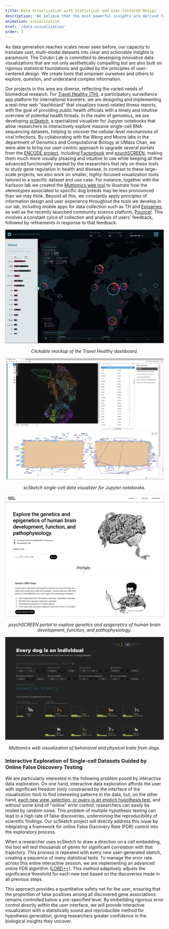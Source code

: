 ```yaml
---
title: Data Visualization with Statistical and User-Centered Design
description: 'We believe that the most powerful insights are derived from data that is not only statistically sound but also intuitively accessible. Our lab designs and builds interactive data visualizations that empower researchers, clinicians, and the public to explore complex biomedical datasets. From real-time dashboards for participatory surveillance projects like Travel Healthy to bespoke visualization packages for single-cell RNA sequencing data, our work prioritizes user-centered design principles to make data meaningful, engaging, and actionable.'
animation: visualization
href: '/data-visualization'
order: 3
---
```


As data generation reaches scales never seen before, our capacity to translate vast, multi-modal datasets into clear and actionable insights is paramount. The Colubri Lab is committed to developing innovative data visualizations that are not only aesthetically compelling but are also built on rigorous statistical foundations and guided by the principles of user-centered design. We create tools that empower ourselves and others to explore, question, and understand complex information.

Our projects in this area are diverse, reflecting the varied needs of biomedical research. For <a href="https://gten.massgeneral.org/projects/travel-healthy-app/" target="_blank">Travel Healthy (TH)</a>, a participatory surveillance app platform for international travelers, we are designing and implementing a real-time web "dashboard" that visualizes travel-related illness reports, with the goal of providing public health officials with a timely and intuitive overview of potential health threats. In the realm of genomics, we are developing <a href="https://github.com/colabobio/scsketch" target="_blank">scSketch</a>, a specialized visualizer for Jupyter notebooks that allow researchers to interactively explore massive single-cell RNA sequencing datasets, helping to uncover the cellular-level mechanisms of viral infections. By collaborating with the Weng and Moore labs in the department of Genomics and Computational Biology at UMass Chan, we were able to bring our user-centric approach to upgrade several portals from the <a href="https://www.encodeproject.org/help/project-overview/" target="_blank">ENCODE project</a>, including <a href="https://www.factorbook.org/" target="_blank">Factorbook</a> and <a href="https://psychscreen.wenglab.org/psychscreen" target="_blank">psychSCREEN</a>, making them much more visually pleasing and intuitive to use while keeping  all their advanced functionality needed by the researchers that rely on these tools to study gene regulation in health and disease.  In contrast to these large-scale projects, we also work on smaller, highly-focused visualization tools tailored to a specific dataset and use case. For instance, together with the Karlsson lab we created the <a href="https://darwinsarkdeve.wpengine.com/muttomics_viz_dashboard/" target="_blank">Muttomics web tool</a> to illustrate how the stereotypes associated to specific dog breeds may be less pronounced than we may think. Beyond all this, we constantly apply principles of information design and user experience throughout the tools we develop in our lab, including mobile apps for data collection such as TH and <a href="https://epidemica.info/" target="_blank">Epigames</a>, as well as the recently launched community science platform, <a href="https://www.pounceforscience.org/" target="_blank">Pounce!</a>. This involves a constant cylce of collection and analysis of users' feedback, followed by refinements in response to that feedback.

<a href="https://www.figma.com/proto/MQUChnYN0oFT3PtlFajGf4/travel-App-UX-UI-Design?node-id=2871-22822&starting-point-node-id=2871%3A21915&scaling=contain&content-scaling=fixed" target="_blank"><img src="./th-dashboard.jpg" alt="Clickable mockup of the Travel Healthy dashboard."></a>
*<p style="text-align: center;">Clickable mockup of the Travel Healthy dashboard.</p>*

<a href="https://github.com/colabobio/scsketch" target="_blank"><img src="./scsketch.jpg" alt="scSketch single-cell data visualizer for Jupyter notebooks."></a>
*<p style="text-align: center;">scSketch single-cell data visualizer for Jupyter notebooks.</p>*

<a href="https://psychscreen.wenglab.org/psychscreen" target="_blank"><img src="./psychscreen.jpg" alt="psychSCREEN portal to explore genetics and epigenetics of human brain development, function, and pathophysiology."></a>
*<p style="text-align: center;">psychSCREEN portal to explore genetics and epigenetics of human brain development, function, and pathophysiology.</p>*

<a href="https://darwinsarkdeve.wpengine.com/muttomics_viz_dashboard/" target="_blank"><img src="./muttomics.jpg" alt="Muttomics web visualization of behavioral and physical traits from dogs."></a>
*<p style="text-align: center;">Muttomics web visualization of behavioral and physical traits from dogs.</p>*

###  Interactive Exploration of Single-cell Datasets Guided by Online False Discovery Testing

We are particularly interested in the following problem posed by interactive data exploration. On one hand, interactive data exploration affords the user with significant freedom (only constrained by the interface of the visualization tool) to find interesting patterns in the data, but, on the other hand, <a href="https://ieeexplore.ieee.org/document/9779102" target="_blank">each new view, selection, or query is an implicit hypothesis test</a>, and without some kind of "online" error control, researchers can easily be misled by random noise. This problem of multiple hypothesis testing can lead to a high rate of false discoveries, undermining the reproducibility of scientific findings. Our scSketch project will directly address this issue by integrating a framework for online False Discovery Rate (FDR) control into the exploratory process.

When a researcher uses scSketch to draw a direction on a cell embedding, the tool will test thousands of genes for significant correlation with that trajectory. This process is repeated with every new user-generated sketch, creating a sequence of many statistical tests. To manage the error rate across this entire interactive session, we are implementing an advanced online FDR algorithm (<a href="https://dsrobertson.github.io/onlineFDR/articles/onlineFDR.html" target="_blank">LORD++</a>). This method adaptively adjusts the significance threshold for each new test based on the discoveries made in all previous steps.

This approach provides a quantitative safety net for the user, ensuring that the proportion of false positives among all discovered gene associations remains controlled below a pre-specified level. By embedding rigorous error control directly within the user interface, we will provide interactive visualization with a statistically sound and reproducible method for hypothesis generation, giving researchers greater confidence in the biological insights they uncover.